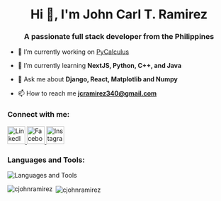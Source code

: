 <h1 align="center">Hi 👋, I'm John Carl T. Ramirez</h1>
<h3 align="center">A passionate full stack developer from the Philippines</h3>

- 🔭 I’m currently working on [PyCalculus](https://github.com/cjohnramirez/PyCalculus)

- 🌱 I’m currently learning **NextJS, Python, C++, and Java**

- 💬 Ask me about **Django, React, Matplotlib and Numpy**

- 📫 How to reach me **jcramirez340@gmail.com**

<h3 align="left">Connect with me:</h3>
<p align="left">
  <a href="https://www.linkedin.com/in/john-carl-ramirez-716216b9" target="_blank">
    <img src="https://skillicons.dev/icons?i=linkedin" alt="LinkedIn" width="40" />
  </a>
  <a href="https://www.facebook.com/profile.php?id=100006233776784" target="_blank">
    <img src="https://skillicons.dev/icons?i=facebook" alt="Facebook" width="40" />
  </a>
  <a href="https://www.instagram.com/jcr_rrr/" target="_blank">
    <img src="https://skillicons.dev/icons?i=instagram" alt="Instagram" width="40" />
  </a>
</p>

<h3 align="left">Languages and Tools:</h3>
<p align="left">
  <img src="https://skillicons.dev/icons?i=blender,bootstrap,cpp,css,django,figma,flask,git,html,ai,java,js,nextjs,ps,postgres,python,sqlite,tailwind,ts" alt="Languages and Tools" />
</p>

<p><img align="left" src="https://github-readme-stats.vercel.app/api/top-langs?username=cjohnramirez&show_icons=true&locale=en&layout=compact" alt="cjohnramirez" /></p>

<p>&nbsp;<img align="center" src="https://github-readme-stats.vercel.app/api?username=cjohnramirez&show_icons=true&theme=dark&locale=en" alt="cjohnramirez" /></p>

